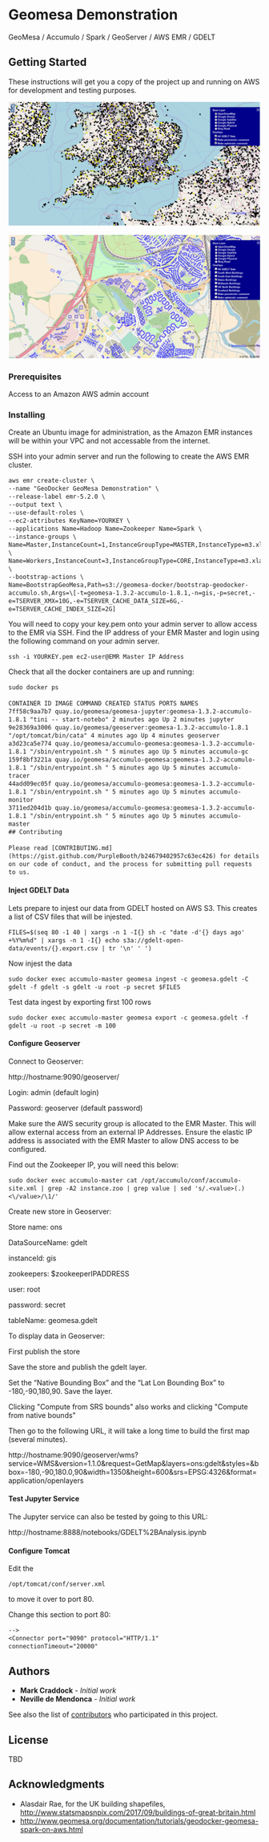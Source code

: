 # Geomesa Demonstration

GeoMesa / Accumulo / Spark / GeoServer / AWS EMR / GDELT

## Getting Started

These instructions will get you a copy of the project up and running on AWS for development and testing purposes.

![Geomesa/Geoserver Demonstration](https://github.com/UNGlobalPlatform/geomesa/blob/master/docs/geomesa-example.png?raw=true)

![Geomesa/Geoserver Demonstration](https://github.com/UNGlobalPlatform/geomesa/blob/master/docs/uk-buildings-example.png?raw=true)

### Prerequisites

Access to an Amazon AWS admin account

### Installing

Create an Ubuntu image for administration, as the Amazon EMR instances will be within your VPC and not accessable from the internet.

SSH into your admin server and run the following to create the AWS EMR cluster.
```
aws emr create-cluster \
--name "GeoDocker GeoMesa Demonstration" \
--release-label emr-5.2.0 \
--output text \
--use-default-roles \
--ec2-attributes KeyName=YOURKEY \
--applications Name=Hadoop Name=Zookeeper Name=Spark \
--instance-groups \
Name=Master,InstanceCount=1,InstanceGroupType=MASTER,InstanceType=m3.xlarge \
Name=Workers,InstanceCount=3,InstanceGroupType=CORE,InstanceType=m3.xlarge \
--bootstrap-actions \
Name=BootstrapGeoMesa,Path=s3://geomesa-docker/bootstrap-geodocker-accumulo.sh,Args=\[-t=geomesa-1.3.2-accumulo-1.8.1,-n=gis,-p=secret,-e=TSERVER_XMX=10G,-e=TSERVER_CACHE_DATA_SIZE=6G,-e=TSERVER_CACHE_INDEX_SIZE=2G]
```
You will need to copy your key.pem onto your admin server to allow access to the EMR via SSH.
Find the IP address of your EMR Master and login using the following command on your admin server.

```
ssh -i YOURKEY.pem ec2-user@EMR Master IP Address
```
Check that all the docker containers are up and running:

```
sudo docker ps

CONTAINER ID IMAGE COMMAND CREATED STATUS PORTS NAMES
7ff58c9aa7b7 quay.io/geomesa/geomesa-jupyter:geomesa-1.3.2-accumulo-1.8.1 "tini -- start-notebo" 2 minutes ago Up 2 minutes jupyter
9e28369a3006 quay.io/geomesa/geoserver:geomesa-1.3.2-accumulo-1.8.1 "/opt/tomcat/bin/cata" 4 minutes ago Up 4 minutes geoserver
a3d23ca5e774 quay.io/geomesa/accumulo-geomesa:geomesa-1.3.2-accumulo-1.8.1 "/sbin/entrypoint.sh " 5 minutes ago Up 5 minutes accumulo-gc
159f8bf3221a quay.io/geomesa/accumulo-geomesa:geomesa-1.3.2-accumulo-1.8.1 "/sbin/entrypoint.sh " 5 minutes ago Up 5 minutes accumulo-tracer
44add09ec05f quay.io/geomesa/accumulo-geomesa:geomesa-1.3.2-accumulo-1.8.1 "/sbin/entrypoint.sh " 5 minutes ago Up 5 minutes accumulo-monitor
3711ed204d1b quay.io/geomesa/accumulo-geomesa:geomesa-1.3.2-accumulo-1.8.1 "/sbin/entrypoint.sh " 5 minutes ago Up 5 minutes accumulo-master
## Contributing

Please read [CONTRIBUTING.md](https://gist.github.com/PurpleBooth/b24679402957c63ec426) for details on our code of conduct, and the process for submitting pull requests to us.
```
#### Inject GDELT Data

Lets prepare to injest our data from GDELT hosted on AWS S3. This creates a list of CSV files that will be injested.
```
FILES=$(seq 80 -1 40 | xargs -n 1 -I{} sh -c "date -d'{} days ago' +%Y%m%d" | xargs -n 1 -I{} echo s3a://gdelt-open-data/events/{}.export.csv | tr '\n' ' ')
```
Now injest the data
```
sudo docker exec accumulo-master geomesa ingest -c geomesa.gdelt -C gdelt -f gdelt -s gdelt -u root -p secret $FILES
```
Test data ingest by exporting first 100 rows
```
sudo docker exec accumulo-master geomesa export -c geomesa.gdelt -f gdelt -u root -p secret -m 100
```
#### Configure Geoserver

Connect to Geoserver:

http://hostname:9090/geoserver/

Login: admin (default login)

Password: geoserver (default password)

Make sure the AWS security group is allocated to the EMR Master. This will allow external access from an external IP Addresses.
Ensure the elastic IP address is associated with the EMR Master to allow DNS access to be configured.

Find out the Zookeeper IP, you will need this below:

```
sudo docker exec accumulo-master cat /opt/accumulo/conf/accumulo-site.xml | grep -A2 instance.zoo | grep value | sed 's/.<value>(.)<\/value>/\1/'
```
Create new store in Geoserver:

Store name: ons

DataSourceName: gdelt

instanceId: gis

zookeepers: $zookeeperIPADDRESS

user: root

password: secret

tableName: geomesa.gdelt


To display data in Geoserver:

First publish the store

Save the store and publish the gdelt layer.

Set the “Native Bounding Box” and the “Lat Lon Bounding Box” to -180,-90,180,90. Save the layer.

Clicking "Compute from SRS bounds" also works and clicking "Compute from native bounds"

Then go to the following URL, it will take a long time to build the first map (several minutes).

http://hostname:9090/geoserver/wms?service=WMS&version=1.1.0&request=GetMap&layers=ons:gdelt&styles=&bbox=-180,-90,180.0,90&width=1350&height=600&srs=EPSG:4326&format=application/openlayers

#### Test Jupyter Service

The Jupyter service can also be tested by going to this URL:

http://hostname:8888/notebooks/GDELT%2BAnalysis.ipynb

#### Configure Tomcat

Edit the
```
/opt/tomcat/conf/server.xml
```
to move it over to port 80.

Change this section to port 80:

```Define a non-SSL/TLS HTTP/1.1 Connector on port 8080
-->
<Connector port="9090" protocol="HTTP/1.1"
connectionTimeout="20000"
```


## Authors

* **Mark Craddock** - *Initial work*
* **Neville de Mendonca** - *Initial work*

See also the list of [contributors](https://github.com/your/project/contributors) who participated in this project.

## License

TBD

## Acknowledgments

* Alasdair Rae, for the UK building shapefiles, http://www.statsmapsnpix.com/2017/09/buildings-of-great-britain.html
* http://www.geomesa.org/documentation/tutorials/geodocker-geomesa-spark-on-aws.html



